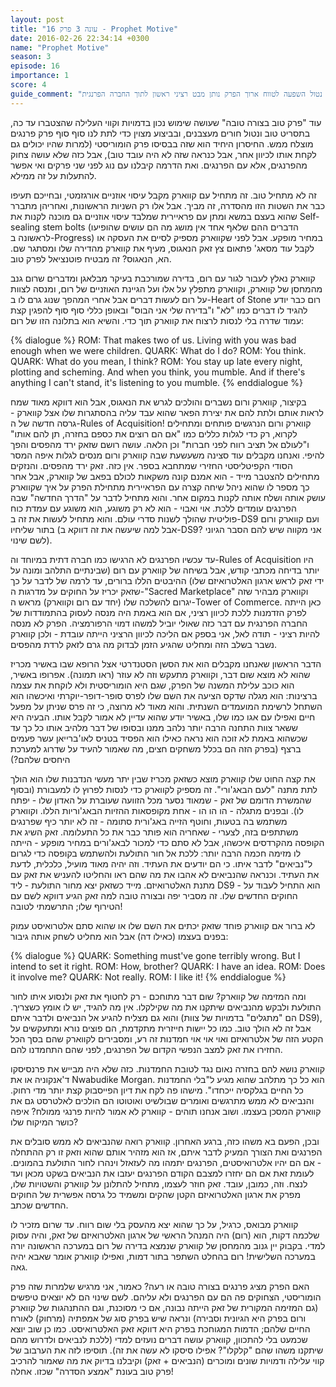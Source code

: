 ```yaml
---
layout: post
title: "עונה 3 פרק 16 - Prophet Motive"
date: 2016-02-26 22:34:14 +0300
name: "Prophet Motive"
season: 3
episode: 16
importance: 1
score: 4
guide_comment: "למרות שהוא נטול השפעה לטווח ארוך הפרק נותן מבט רציני ראשון לתוך החברה הפרנגית"
---
```

עוד "פרק טוב בצורה טובה" שעושה שימוש נכון בדמויות וקווי העלילה שהצטברו עד כה, בתסריט טוב ונטול חורים מעצבנים, ובביצוע מצוין כדי לתת לנו סוף סוף פרק פרנגים מוצלח ממש. החיסרון היחיד הוא שזה בבסיסו פרק הומוריסטי (למרות שהיו יכולים גם לקחת אותו לכיוון אחר, אבל כנראה שזה לא היה עובד טוב), אבל כזה שלא עושה צחוק מהפרנגים, אלא עם הפרנגים. ואת הדרמה קיבלנו עם נוג לפני שני פרקים ואי אפשר להתעלות על זה ממילא.

זה לא מתחיל טוב. זה מתחיל עם קווארק מקבל עיסוי אוזניים אורגזמטי, ובחייכם תעיפו כבר את השטות הזו מהסדרה, זה מביך. אבל אלו רק השניות הראשונות, ואחריהן מתברר שהוא בעצם במשא ומתן עם פראיירית שמלבד עיסוי אוזניים גם מוכנה לקנות את Self-sealing stem bolts (הדברים ההם שלאף אחד אין מושג מה הם עושים שהופיעו לראשונה ב-Progress) במחיר מופקע. אבל לפני שקווארק מספיק לסיים את העסקה או לקבל עוד מסאג' פתאום צץ זאק הנאגוס, מעיף את קווארק מהדירה שלו ומסתגר שם. הא, הנאגוס? זה מבטיח פוטנציאל לפרק טוב.

קווארק נאלץ לעבור לגור עם רום, בדירה שמורכבת בעיקר מבלאגן ומדברים שרום גנב מהמחסן של קווארק, וקווארק מתפלץ על אלו ועל הגיינת האוזניים של רום, ומנסה לצוות על רום לעשות דברים אבל אחרי המהפך שנוג גרם לו ב-Heart of Stone רום כבר יודע להגיד לו דברים כמו "לא" ו"בדירה שלי אני הבוס" ובאופן כללי סוף סוף להפגין קצת עמוד שדרה בלי לנסות לרצוח את קווארק תוך כדי. והשיא הוא בתלונה הזו של רום:

{% dialogue %}
ROM: That makes two of us. Living with you was bad enough when we were children.
QUARK: What do I do?
ROM: You think.
QUARK: What do you mean, I think?
ROM: You stay up late every night, plotting and scheming. And when you think, you mumble. And if there's anything I can't stand, it's listening to you mumble.
{% enddialogue %}

בקיצור, קווארק ורום נשברים והולכים לגרש את הנאגוס, אבל הוא דווקא מאוד שמח לראות אותם ולתת להם את יצירת הפאר שהוא עבד עליה בהסתגרות שלו אצל קווארק - גרסה חדשה של ה-Rules of Acquisition! קווארק ורום הנרגשים פותחים ומתחילים לקרוא, רק כדי לגלות כללים כמו "אם הם רוצים את כספם בחזרה, תן להם אותו" ו"לעולם אל תציב רווח לפני חברות" וכן הלאה. עושה רושם שזאק ירד מהפסים והפך להיפי. ואנחנו מקבלים עוד סצינה משעשעת שבה קווארק ורום מנסים לגלות איפה המסר הסודי הקפיטליסטי החזירי שמתחבא בספר. אין כזה. זאק ירד מהפסים. והנזקים מתחילים להצטבר מייד - הוא אמנם קונה משקאות לכולם בפאב של קווארק, אבל אחר כך מספר לו שהוא ניהל שיחה קצרה עם הפראיירית מתחילת הפרק על איך שקווארק עושק אותה ושלח אותה לקנות במקום אחר. והוא מתחיל לדבר על "הדרך החדשה" שבה הפרנגים עומדים ללכת. אוי ואבוי - הוא לא רק משוגע, הוא משוגע עם עמדת כוח פוליטית שהולך לשנות סדרי עולם. והוא מתחיל לעשות את זה ב-DS9 ועם קווארק ורום בתור שליחיו (אבל למה שיעשה את זה דווקא ב-DS9? אני מקווה שיש להם הסבר הגיוני לשם שינוי).

עד עכשיו הפרנגים לא הרגישו כמו חברה דתית במיוחד וה-Rules of Acquisition היו יותר בדיחה מכתבי קודש, אבל בשיחה של קווארק עם רום (שבינתיים התלהב ומונה על ידי זאק לראש ארגון האלטרואיזם שלו) ההיבטים הללו ברורים, עד לרמה של לדבר על כך שזאק יכריז על החוקים על מדרגות ה-"Sacred Marketplace" וקווארק מבהיר שזה יגרום להשלכה שלו (יחד עם רום וקווארק) מראש ה-Tower of Commerce. כאן הייתה לפרק הזדמנות ללכת לכיוון רציני, אם הוא באמת היה מנסה לעסוק בהתמודדות של החברה הפרנגית עם דבר כזה שאולי יוביל למשהו דמוי הרפורמציה. הפרק לא מנסה להיות רציני - תודה לאל, אני בספק אם הליכה לכיוון הרציני הייתה עובדת - ולכן קווארק נשבר בשלב הזה ומחליט שהגיע הזמן לבדוק מה גרם לזאק לרדת מהפסים.

הדבר הראשון שאנחנו מקבלים הוא את הסשן הסטנדרטי אצל הרופא שבו באשיר מכריז שהוא לא מוצא שום דבר, וקווארק מתעקש וזה לא עוזר (ראו תמונה). אפרופו באשיר, הוא כוכב עלילת המשנה של הפרק, שגם היא הומוריסטית ולא לוקחת את עצמה ברצינות: הוא מגלה שדקס הציעה את השם שלו לפרס סופר-דופר-יוקרתי ואיכשהו הוא השתחל לרשימת המועמדים השנתית. והוא מאוד לא מרוצה, כי זה פרס שניתן על מפעל חיים ואפילו עם אגו כמו שלו, באשיר יודע שהוא עדיין לא אמור לקבל אותו. הבעיה היא ששאר צוות התחנה הרבה יותר נלהב ממנו ובסופו של דבר מלהיב אותו כל כך עד שכשהוא באמת לא זוכה הוא נראה כאילו הוא הפסיד בטניס לאו'ברייאן עשר פעמים ברצף (בפרק הזה הם בכלל משחקים חצים, מה שאמור להעיד על שדרוג למערכת היחסים שלהם?)

את קצה החוט שלו קווארק מוצא כשזאק מכריז שבין יתר מעשי הנדבנות שלו הוא הולך לתת מתנה "לעם הבאג'ורי". זה מספיק לקווארק כדי לנסות לפרוץ לו למעבורת (ובסוף שהמשרת הדומם של זאק - שמאוד נסער מכל הזוועה שעוברת על האדון שלו - יפתח לו). ובפנים מתגלה - הו הו הו - אחת מקופסאות ההזיות הבאג'וריות הללו. וקווארק משתמש בה בטעות, וחוטף הזייה באג'ורית סתומה - זה לא יותר כיף שפרנגים משתתפים בזה, לצערי - שאחריה הוא פותר כבר את כל התעלומה. זאק השיג את הקופסה מהקרדסים איכשהו, אבל לא סתם כדי למכור לבאג'ורים במחיר מופקע - הייתה לו מזימה חכמה הרבה יותר: ללכת אל חור התולעת ולהשתמש בקופסה כדי לגרום ל"נביאים" לדבר איתו. כי הם יודעים את העתיד. וזה יהיה מאוד מועיל, כלכלית, לדעת את העתיד. וכנראה שהנביאים לא אהבו את מה שהם ראו והחליטו להעניש את זאק עם מתנת האלטרואיזם. מייד כשזאק יצא מחור התולעת - ליד DS9 - הוא התחיל לעבוד על החוקים החדשים שלו. זה מסביר יפה ובצורה טובה למה זאק הגיע דווקא לשם עם הטירוף שלו; התרשמתי לטובה!

לא ברור אם קווארק פוחד שזאק יכתים את השם שלו או שהוא סתם אלטרואיסט עמוק בפנים בעצמו (כאילו דה) אבל הוא מחליט לשחק אותה גיבור:

{% dialogue %}
QUARK: Something must've gone terribly wrong. But I intend to set it right.
ROM: How, brother?
QUARK: I have an idea.
ROM: Does it involve me?
QUARK: Not really.
ROM: I like it!
{% enddialogue %}

ומה המזימה של קווארק? שום דבר מתוחכם - רק לחטוף את זאק ולנסוע איתו לחור התולעת ולבקש מהנביאים שיתקנו את מה שקילקלו. אין מה להגיד, יש לו אומץ כשצריך. והוא גם מצליח להגיע אל הנביאים ולדבר איתם (הם "מתגלים" בדמויות של צוות DS9), אבל זה לא הולך טוב. כמו כל יישות חייזרית מתקדמת, הם פוצים נורא ומתעקשים על הקטע הזה של אלטרואיזם ואוי אוי אוי חמדנות זה רע, ומסבירים לקווארק שהם בסך הכל החזירו את זאק למצב הנפשי הקדום של הפרנגים, לפני שהם התחמדנו להם.

קווארק נושא להם בחזרה נאום נגד לטובת החמדנות. כזה שלא היה מבייש את פרנסיסקו ד'אנקוניה או את Nwabudike Morgan. הוא כל כך מתלהב שהוא מגיע ל"בלי החמדנות כל החיים בגלקסיה ייכחדו". מישהו פה לקח את דיון הפייסבוק קצת יותר מדי רחוק. והנביאים לא ממש מתרגשים ואומרים שבולשיט ואוטוטו הם הולכים לאלטרסט גם את קווארק המסכן בעצמו. ושוב אנחנו תוהים - קווארק לא אמור להיות פרנגי ממולח? איפה כושר המיקוח שלו?

ובכן, הפעם בא משהו כזה, ברגע האחרון. קווארק רואה שהנביאים לא ממש סובלים את הפרנגים ואת הצורך המעיק לדבר איתם, אז הוא מזהיר אותם שהוא וזאק זו רק ההתחלה - אם הם יהיו אלטרואיסטים, הפרנגים יתמהו מה לעזאזל וינהרו לחור התולעת בהמונים. לעומת זאת אם הם יחזרו למצבם הקודם הפרנגים יעזבו את הנביאים בשקט מכאן ועד לנצח. וזה, כמובן, עובד. זאק חוזר לעצמו, מתחיל להתלונן על קווארק והשטויות שלו, מפרק את ארגון האלטרואיזם הקטן שהקים ומשמיד כל גרסה אפשרית של החוקים החדשים שכתב.

קווארק מבואס, כרגיל, על כך שהוא יצא מהעסק בלי שום רווח. עד שרום מזכיר לו שלכמה דקות, הוא (רום) היה המנהל הראשי של ארגון האלטרואיזם של זאק, והיה עסוק למדי. בקבוק יין גנוב מהמחסן של קווארק שנמצא בדירה של רום במערכה הראשונה יורה במערכה השלישית! רום בהחלט השתפר בתור דמות, ואפילו קווארק אומר שאבא יהיה גאה.

האם הפרק מציג פרנגים בצורה טובה או רעה? כאמור, אני מרגיש שלמרות שזה פרק הומוריסטי, הצחוקים פה הם עם הפרנגים ולא עליהם. לשם שינוי הם לא יוצאים טיפשים (גם המזימה המקורית של זאק הייתה נבונה, אם כי מסוכנת, וגם ההתנהגות של קווארק ורום בפרק היא הגיונית וסבירה) ונראה שיש בפרק סוג של אמפתיה (מרחוק) לאורח החיים שלהם; הדמות המגוחכת בפרק היא דווקא זאק האלטרואיסט. כמו כן שוב יוצא שכמעט בלי להתכוון, קווארק עושה דברים נועזים למדי (ללכת לנביאים ולדרוש מהם שיתקנו משהו שהם "קלקלו"? אפילו סיסקו לא עשה את זה). תוסיפו לזה את הערבוב של קווי עלילה ודמויות שונים ומוכרים (הנביאים + זאק) וקיבלנו בדיוק את מה שאמור להרכיב פרק טוב בעונת "אמצע הסדרה" שכזו. אחלה!